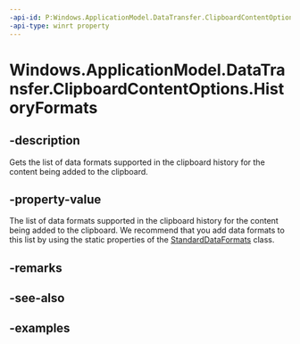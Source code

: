 ```yaml
---
-api-id: P:Windows.ApplicationModel.DataTransfer.ClipboardContentOptions.HistoryFormats
-api-type: winrt property
---
```


<!-- Property syntax.
public IVector<string> HistoryFormats { get; }
-->

# Windows.ApplicationModel.DataTransfer.ClipboardContentOptions.HistoryFormats

## -description
Gets the list of data formats supported in the clipboard history for the content being added to the clipboard.

## -property-value
The list of data formats supported in the clipboard history for the content being added to the clipboard. We recommend that you add data formats to this list by using the static properties of the [StandardDataFormats](standarddataformats.md) class.

## -remarks

## -see-also

## -examples
